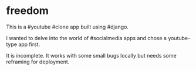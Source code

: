 # freedom

This is a #youtube #clone app built using #django. 

I wanted to delve into the world of #socialmedia apps and chose a youtube-type app first. 

It is incomplete. It works with some small bugs locally but needs some reframing for deployment. 
